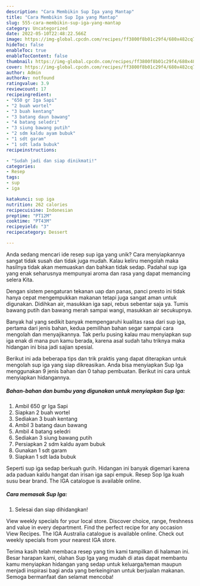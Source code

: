 ```yaml
---
description: "Cara Membikin Sup Iga yang Mantap"
title: "Cara Membikin Sup Iga yang Mantap"
slug: 555-cara-membikin-sup-iga-yang-mantap
category: Uncategorized
date: 2022-05-10T22:48:22.566Z
image: https://img-global.cpcdn.com/recipes/ff3800f8b01c29f4/680x482cq70/sup-iga-foto-resep-utama.jpg
hideToc: false
enableToc: true
enableTocContent: false
thumbnail: https://img-global.cpcdn.com/recipes/ff3800f8b01c29f4/680x482cq70/sup-iga-foto-resep-utama.jpg
cover: https://img-global.cpcdn.com/recipes/ff3800f8b01c29f4/680x482cq70/sup-iga-foto-resep-utama.jpg
author: Admin
authorAv: notfound
ratingvalue: 3.9
reviewcount: 17
recipeingredient:
- "650 gr Iga Sapi"
- "2 buah wortel"
- "3 buah kentang"
- "3 batang daun bawang"
- "4 batang seledri"
- "3 siung bawang putih"
- "2 sdm kaldu ayam bubuk"
- "1 sdt garam"
- "1 sdt lada bubuk"
recipeinstructions:

- "Sudah jadi dan siap dinikmati!"
categories:
- Resep
tags:
- sup
- iga

katakunci: sup iga 
nutrition: 262 calories
recipecuisine: Indonesian
preptime: "PT12M"
cooktime: "PT43M"
recipeyield: "3"
recipecategory: Dessert

---
```





Anda sedang mencari ide resep sup iga yang unik? Cara menyiapkannya sangat tidak susah dan tidak juga mudah. Kalau keliru mengolah maka hasilnya tidak akan memuaskan dan bahkan tidak sedap. Padahal sup iga yang enak seharusnya mempunyai aroma dan rasa yang dapat memancing selera Kita.





Dengan sistem pengaturan tekanan uap dan panas, panci presto ini tidak hanya cepat mengempukkan makanan tetapi juga sangat aman untuk digunakan. Didihkan air, masukkan iga sapi, rebus sebentar saja ya. Tumis bawang putih dan bawang merah sampai wangi, masukkan air secukupnya.

Banyak hal yang sedikit banyak mempengaruhi kualitas rasa dari sup iga, pertama dari jenis bahan, kedua pemilihan bahan segar sampai cara mengolah dan menyajikannya. Tak perlu pusing kalau mau menyiapkan sup iga enak di mana pun kamu berada, karena asal sudah tahu triknya maka hidangan ini bisa jadi sajian spesial.






Berikut ini ada beberapa tips dan trik praktis yang dapat diterapkan untuk mengolah sup iga yang siap dikreasikan. Anda bisa menyiapkan Sup Iga menggunakan 9 jenis bahan dan 0 tahap pembuatan. Berikut ini cara untuk menyiapkan hidangannya.

<!--inarticleads1-->

##### Bahan-bahan dan bumbu yang digunakan untuk menyiapkan Sup Iga:

1. Ambil 650 gr Iga Sapi
1. Siapkan 2 buah wortel
1. Sediakan 3 buah kentang
1. Ambil 3 batang daun bawang
1. Ambil 4 batang seledri
1. Sediakan 3 siung bawang putih
1. Persiapkan 2 sdm kaldu ayam bubuk
1. Gunakan 1 sdt garam
1. Siapkan 1 sdt lada bubuk


Seperti sup iga sedap berkuah gurih. Hidangan ini banyak digemari karena ada paduan kaldu hangat dan irisan iga sapi empuk. Resep Sop Iga kuah susu bear brand. The IGA catalogue is available online. 

<!--inarticleads2-->

##### Cara memasak Sup Iga:


1. Selesai dan siap dihidangkan!

View weekly specials for your local store. Discover choice, range, freshness and value in every department. Find the perfect recipe for any occasion View Recipes. The IGA Australia catalogue is available online. Check out weekly specials from your nearest IGA store. 

Terima kasih telah membaca resep yang tim kami tampilkan di halaman ini. Besar harapan kami, olahan Sup Iga yang mudah di atas dapat membantu kamu menyiapkan hidangan yang sedap untuk keluarga/teman maupun menjadi inspirasi bagi anda yang berkeinginan untuk berjualan makanan. Semoga bermanfaat dan selamat mencoba!
